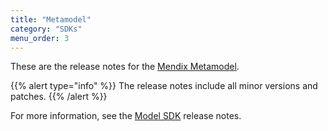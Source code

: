```yaml
---
title: "Metamodel"
category: "SDKs"
menu_order: 3
---
```


These are the release notes for the [Mendix Metamodel](/apidocs-mxsdk/mxsdk/understanding-the-metamodel).

{{% alert type="info" %}}
The release notes include all minor versions and patches.
{{% /alert %}}

For more information, see the [Model SDK](model-sdk) release notes.
